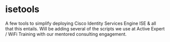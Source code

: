 # isetools
A few tools to simplify deploying Cisco Identity Services Engine ISE & all that this entails. 
Will be adding several of the scripts we use at Active Expert / WiFi Training with our mentored consulting engagement.

